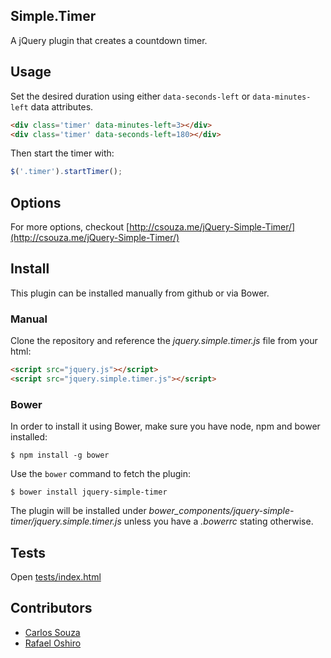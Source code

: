 ## Simple.Timer

A jQuery plugin that creates a countdown timer.


## Usage

Set the desired duration using either `data-seconds-left` or `data-minutes-left` data attributes.

```HTML
<div class='timer' data-minutes-left=3></div>
<div class='timer' data-seconds-left=180></div>
```

Then start the timer with:

```javascript
$('.timer').startTimer();
```

## Options

For more options, checkout [http://csouza.me/jQuery-Simple-Timer/](http://csouza.me/jQuery-Simple-Timer/)

## Install

This plugin can be installed manually from github or via Bower.

### Manual

Clone the repository and reference the *jquery.simple.timer.js* file from your html:

```HTML
<script src="jquery.js"></script>
<script src="jquery.simple.timer.js"></script>
```

### Bower

In order to install it using Bower, make sure you have node, npm and bower installed:

```
$ npm install -g bower
```

Use the `bower` command to fetch the plugin:

```
$ bower install jquery-simple-timer
```

The plugin will be installed under *bower_components/jquery-simple-timer/jquery.simple.timer.js* unless you have a *.bowerrc* stating otherwise.


## Tests

Open [tests/index.html](https://rawgit.com/caike/jQuery-Simple-Timer/master/tests/index.html)

## Contributors

* [Carlos Souza](https://github.com/caike)
* [Rafael Oshiro](https://github.com/roshiro)

